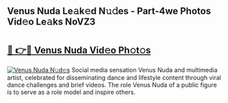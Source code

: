 ## Venus Nuda Le𝚊k𝚎d N𝚞𝚍es - Part-4we Photos Vid𝚎o Le𝚊ks NoVZ3

# <h2><a href="http://fbbkvq.evod.top/?m=Venus+Nuda">🔗 👉🔴 Venus Nuda Vid𝚎o Ph𝚘t𝚘s</a></h2>

[![Venus Nuda N𝚞d𝚎s](https://i.imgur.com/8V9OHl7.gif)](http://fbbkvq.evod.top/?m=Venus+Nuda)
Social media sensation Venus Nuda and multimedia artist, celebrated for disseminating dance and lifestyle content through viral dance challenges and brief videos. The role Venus Nuda of a public figure is to serve as a role model and inspire others. 
